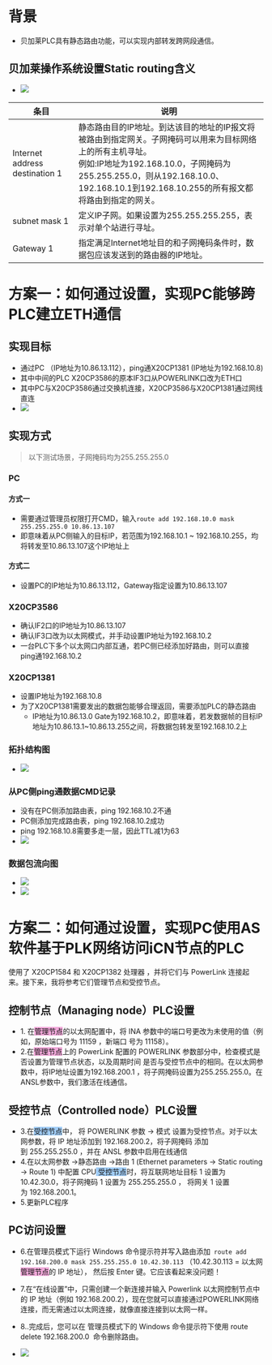 # 背景
- 贝加莱PLC具有静态路由功能，可以实现内部转发跨网段通信。
## 贝加莱操作系统设置Static routing含义
- ![](FILES/031贝加莱PLC静态路由实现跨网段通信/image-20230216155643470.png)

| 条目 | 说明 |
| --- | --- |
| Internet address destination 1   | 静态路由目的IP地址。到达该目的地址的IP报文将被路由到指定网关。子网掩码可以用来为目标网络上的所有主机寻址。<br> 例如:IP地址为192.168.10.0，子网掩码为255.255.255.0，则从192.168.10.0、192.168.10.1到192.168.10.255的所有报文都将路由到指定的网关。|
| subnet mask 1|  定义IP子网。如果设置为255.255.255.255，表示对单个站进行寻址。|
| Gateway 1| 指定满足Internet地址目的和子网掩码条件时，数据包应该发送到的路由器的IP地址。|


# 方案一：如何通过设置，实现PC能够跨PLC建立ETH通信
## 实现目标
- 通过PC （IP地址为10.86.13.112），ping通X20CP1381 (IP地址为192.168.10.8)
- 其中中间的PLC X20CP3586的原本IF3口从POWERLINK口改为ETH口
- 其中PC与X20CP3586通过交换机连接，X20CP3586与X20CP1381通过网线直连
- ![](FILES/031贝加莱PLC静态路由实现跨网段通信/image-20230216155431476.png)
## 实现方式
> 以下测试场景，子网掩码均为255.255.255.0
### PC
#### 方式一
- 需要通过管理员权限打开CMD，输入`route add 192.168.10.0 mask 255.255.255.0 10.86.13.107`
- 即意味着从PC侧输入的目标IP，若范围为192.168.10.1 ~ 192.168.10.255，均将转发至10.86.13.107这个IP地址上
#### 方式二
- 设置PC的IP地址为10.86.13.112，Gateway指定设置为10.86.13.107
### X20CP3586
- 确认IF2口的IP地址为10.86.13.107
- 确认IF3口改为以太网模式，并手动设置IP地址为192.168.10.2
- 一台PLC下多个以太网口内部互通，若PC侧已经添加好路由，则可以直接ping通192.168.10.2
### X20CP1381
- 设置IP地址为192.168.10.8
- 为了X20CP1381需要发出的数据包能够合理返回，需要添加PLC的静态路由
    - IP地址为10.86.13.0 Gate为192.168.10.2，即意味着，若发数据帧的目标IP地址为10.86.13.1~10.86.13.255之间，将数据包转发至192.168.10.2上
### 拓扑结构图
- ![](FILES/031贝加莱PLC静态路由实现跨网段通信/image-20230216155749446.png)
### 从PC侧ping通数据CMD记录
- 没有在PC侧添加路由表，ping 192.168.10.2不通
- PC侧添加完成路由表，ping 192.168.10.2成功
- ping 192.168.10.8需要多走一层，因此TTL减1为63
- ![](FILES/031贝加莱PLC静态路由实现跨网段通信/image-20230216161605284.png)
### 数据包流向图
- ![](FILES/031贝加莱PLC静态路由实现跨网段通信/image-20230216174104152.png)
- ![](FILES/031贝加莱PLC静态路由实现跨网段通信/image-20230216174143078.png)

# 方案二：如何通过设置，实现PC使用AS软件基于PLK网络访问iCN节点的PLC
使用了 X20CP1584 和 X20CP1382 处理器 ，并将它们与 PowerLink 连接起来。接下来，我将参考它们管理节点和受控节点。

## 控制节点（Managing node）PLC设置
- 1. 在<span style="background:#F0A7D8">管理节点</span>的以太网配置中，将 INA 参数中的端口号更改为未使用的值（例如，原始端口号为 11159 ，新端口 号为 11158）。
- 2.在<span style="background:#F0A7D8">管理节点</span>上的 PowerLink 配置的 POWERLINK 参数部分中，检查模式是否设置为管理节点状态，以及周期时间 是否与受控节点中的相同。在以太网参数中，将IP地址设置为192.168.200.1 ，将子网掩码设置为255.255.255.0。在ANSL参数中，我们激活在线通信。

## 受控节点（Controlled node）PLC设置
- 3.在<span style="background:#A0CCF6">受控节点</span>中， 将 POWERLINK 参数 -> 模式 设置为受控节点。对于以太网参数，将 IP 地址添加到 192.168.200.2，将子网掩码 添加到 255.255.255.0 ，并在 ANSL 参数中启用在线通信
- 4.在以太网参数 ->静态路由 ->路由 1 (Ethernet parameters -> Static routing -> Route 1) 中配置 CPU<span style="background:#A0CCF6"> 受控节点</span>时，将互联网地址目标 1 设置为 10.42.30.0，将子网掩码 1 设置为 255.255.255.0 ， 将网关 1 设置为 192.168.200.1。
- 5.更新PLC程序

## PC访问设置
- 6.在管理员模式下运行 Windows 命令提示符并写入路由添加` route add 192.168.200.0 mask 255.255.255.0 10.42.30.113` （10.42.30.113 = 以太网<span style="background:#F0A7D8">管理节点</span>的 IP 地址）， 然后按 Enter 键。它应该看起来没问题！
- 7.在“在线设置”中，只需创建一个新连接并输入 Powerlink 以太网控制节点中的 IP 地址（例如 192.168.200.2），现在您就可以直接通过POWERLINK网络连接，而无需通过以太网连接，就像直接连接到以太网一样。
- 8..完成后，您可以在 管理员模式下的 Windows 命令提示符下使用 route delete 192.168.200.0  命令删除路由。

- ![](FILES/031贝加莱PLC静态路由实现跨网段通信/image-20230216163357703.png)


